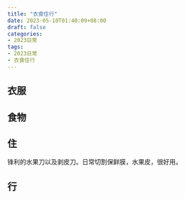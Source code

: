 ```yaml
---
title: "衣食住行"
date: 2023-05-10T01:40:09+08:00
draft: false
categories:
- 2023日常
tags:
- 2023日常
- 衣食住行
---
```


## 衣服

## 食物

## 住

锋利的水果刀以及剥皮刀。日常切割保鲜膜，水果皮，很好用。

## 行



